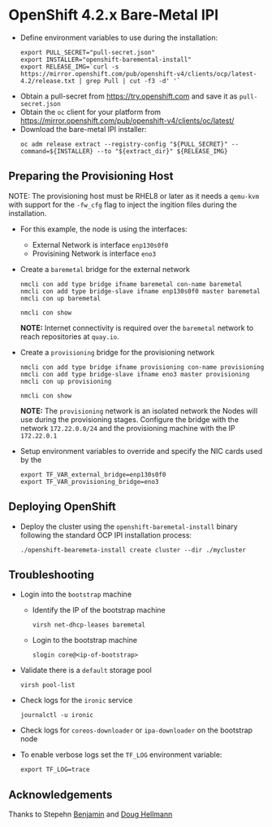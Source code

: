 # OpenShift 4.2.x Bare-Metal IPI

- Define environment variables to use during the installation:
    ```
    export PULL_SECRET="pull-secret.json"
    export INSTALLER="openshift-baremental-install"
    export RELEASE_IMG=`curl -s https://mirror.openshift.com/pub/openshift-v4/clients/ocp/latest-4.2/release.txt | grep Pull | cut -f3 -d' '`
    ```
- Obtain a pull-secret from https://try.openshift.com and save it as `pull-secret.json`
- Obtain the `oc` client for your platform from https://mirror.openshift.com/pub/openshift-v4/clients/oc/latest/
- Download the bare-metal IPI installer:
    ```
    oc adm release extract --registry-config "${PULL_SECRET}" --command=${INSTALLER} --to "${extract_dir}" ${RELEASE_IMG}
    ```

## Preparing the Provisioning Host

NOTE: The provisioning host must be RHEL8 or later as it needs a `qemu-kvm` with support for the `-fw_cfg` flag to inject the ingition files during the installation.

- For this example, the node is using the interfaces:
  - External Network is interface `enp130s0f0`
  - Provisining Network is interface `eno3`


- Create a `baremetal` bridge for the external network
    ```
    nmcli con add type bridge ifname baremetal con-name baremetal
    nmcli con add type bridge-slave ifname enp130s0f0 master baremetal
    nmcli con up baremetal

    nmcli con show
    ```
    **NOTE:** Internet connectivity is required over the `baremetal` network to reach repositories at `quay.io`.


- Create a `provisioning` bridge for the provisioning network
    ```
    nmcli con add type bridge ifname provisioning con-name provisioning
    nmcli con add type bridge-slave ifname eno3 master provisioning
    nmcli con up provisioning

    nmcli con show
    ```
    **NOTE:** The `provisioning` network is an isolated network the Nodes will use during the provisioning stages. Configure the bridge with the network `172.22.0.0/24` and the provisioning machine with the IP `172.22.0.1`

- Setup environment variables to override and specify the NIC cards used by the 
    ```
    export TF_VAR_external_bridge=enp130s0f0
    export TF_VAR_provisioning_bridge=eno3
    ```

## Deploying OpenShift

- Deploy the cluster using the `openshift-baremetal-install` binary following the standard OCP IPI installation process:
    ```
    ./openshift-bearemeta-install create cluster --dir ./mycluster
    ```

## Troubleshooting

- Login into the `bootstrap` machine
  - Identify the IP of the bootstrap machine
      ```
      virsh net-dhcp-leases baremetal
      ```
  - Login to the bootstrap machine
      ```
      slogin core@<ip-of-bootstrap>
      ```

- Validate there is a `default` storage pool
  ```
  virsh pool-list
  ```

- Check logs for the `ironic` service
    ```
    journalctl -u ironic
    ```

- Check logs for `coreos-downloader` or `ipa-downloader` on the bootstrap node

- To enable verbose logs set the `TF_LOG` environment variable:
    ```
    export TF_LOG=trace
    ```


## Acknowledgements

Thanks to Stepehn [Benjamin](https://github.com/stbenjam) and [Doug Hellmann](https://github.com/dhellmann)